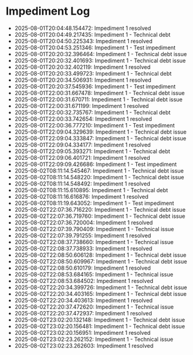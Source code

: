 # Impediment Log

- 2025-08-01T20:04:48.154472: Impediment 1 resolved
- 2025-08-01T20:04:49.217435: Impediment 1 - Technical debt
- 2025-08-01T20:04:50.225343: Impediment 1 resolved
- 2025-08-01T20:04:53.251346: Impediment 1 - Test impediment
- 2025-08-01T20:20:32.396464: Impediment 1 - Technical debt issue
- 2025-08-01T20:20:32.401693: Impediment 1 - Technical debt issue
- 2025-08-01T20:20:32.402119: Impediment 1 resolved
- 2025-08-01T20:20:33.499723: Impediment 1 - Technical debt
- 2025-08-01T20:20:34.506931: Impediment 1 resolved
- 2025-08-01T20:20:37.545936: Impediment 1 - Test impediment
- 2025-08-01T22:00:31.667478: Impediment 1 - Technical debt issue
- 2025-08-01T22:00:31.670711: Impediment 1 - Technical debt issue
- 2025-08-01T22:00:31.671199: Impediment 1 resolved
- 2025-08-01T22:00:32.735767: Impediment 1 - Technical debt
- 2025-08-01T22:00:33.742654: Impediment 1 resolved
- 2025-08-01T22:00:36.777210: Impediment 1 - Test impediment
- 2025-08-01T22:09:04.329639: Impediment 1 - Technical debt issue
- 2025-08-01T22:09:04.333847: Impediment 1 - Technical debt issue
- 2025-08-01T22:09:04.334177: Impediment 1 resolved
- 2025-08-01T22:09:05.393271: Impediment 1 - Technical debt
- 2025-08-01T22:09:06.401721: Impediment 1 resolved
- 2025-08-01T22:09:09.426686: Impediment 1 - Test impediment
- 2025-08-02T08:11:14.545467: Impediment 1 - Technical debt issue
- 2025-08-02T08:11:14.548220: Impediment 1 - Technical debt issue
- 2025-08-02T08:11:14.548492: Impediment 1 resolved
- 2025-08-02T08:11:15.610895: Impediment 1 - Technical debt
- 2025-08-02T08:11:16.616876: Impediment 1 resolved
- 2025-08-02T08:11:19.643052: Impediment 1 - Test impediment
- 2025-08-02T22:07:36.716220: Impediment 1 - Technical debt issue
- 2025-08-02T22:07:36.719760: Impediment 1 - Technical debt issue
- 2025-08-02T22:07:36.720004: Impediment 1 resolved
- 2025-08-02T22:07:39.790409: Impediment 1 - Technical issue
- 2025-08-02T22:07:39.791255: Impediment 1 resolved
- 2025-08-02T22:08:37.738660: Impediment 1 - Technical issue
- 2025-08-02T22:08:37.738933: Impediment 1 resolved
- 2025-08-02T22:08:50.606128: Impediment 1 - Technical debt issue
- 2025-08-02T22:08:50.609967: Impediment 1 - Technical debt issue
- 2025-08-02T22:08:50.610179: Impediment 1 resolved
- 2025-08-02T22:08:53.684165: Impediment 1 - Technical issue
- 2025-08-02T22:08:53.684502: Impediment 1 resolved
- 2025-08-02T22:20:34.399726: Impediment 1 - Technical debt issue
- 2025-08-02T22:20:34.403165: Impediment 1 - Technical debt issue
- 2025-08-02T22:20:34.403613: Impediment 1 resolved
- 2025-08-02T22:20:37.472620: Impediment 1 - Technical issue
- 2025-08-02T22:20:37.472937: Impediment 1 resolved
- 2025-08-02T23:02:20.132148: Impediment 1 - Technical debt issue
- 2025-08-02T23:02:20.156481: Impediment 1 - Technical debt issue
- 2025-08-02T23:02:20.156951: Impediment 1 resolved
- 2025-08-02T23:02:23.262152: Impediment 1 - Technical issue
- 2025-08-02T23:02:23.262603: Impediment 1 resolved
